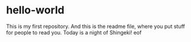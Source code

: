 # hello-world
This is my first repository.
And this is the readme file, where you put stuff for people to read you.
Today is a night of Shingeki!
eof
